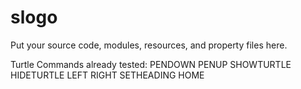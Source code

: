 # slogo

Put your source code, modules, resources, and property files here.


Turtle Commands already tested:
    PENDOWN
    PENUP
    SHOWTURTLE
    HIDETURTLE
    LEFT
    RIGHT
    SETHEADING
    HOME
    